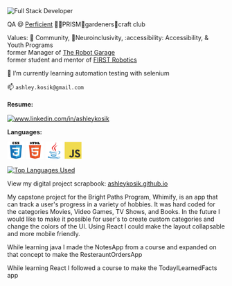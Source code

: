 <img src="https://i.ibb.co/Lh8vXvdw/Cloud-Vintage-Banner.png" alt="Full Stack Developer" width="" height=""/>

QA @ [Perficient](https://www.perficient.com "more information on the digital consulting company") 🏳️‍🌈PRISM🌻gardeners🧶craft club

Values: 🫶 Community, 🧠Neuroinclusivity, :accessibility: Accessibility, & Youth Programs </br>
former Manager of [The Robot Garage](https://www.therobotgarage.com "") </br>
former student and mentor of [FIRST Robotics](https://www.firstinspires.org/robotics/frc "more info on the sport for the mind")

🌱 I’m currently learning automation testing with selenium

📫 `ashley.kosik@gmail.com`</br>
</br>
**Resume:** 
<p align="left">
<a href="https://www.linkedin.com/in/ashleykosik" target="blank"><img align="center" src="https://raw.githubusercontent.com/rahuldkjain/github-profile-readme-generator/master/src/images/icons/Social/linked-in-alt.svg" alt="www.linkedin.com/in/ashleykosik" height="30" width="40" /></a>
</p>

**Languages:**
<p align="left">
  <img src="https://raw.githubusercontent.com/devicons/devicon/master/icons/css3/css3-original-wordmark.svg" alt="css3" width="40" height="40"/>
  <img src="https://raw.githubusercontent.com/devicons/devicon/master/icons/html5/html5-original-wordmark.svg" alt="html5" width="40" height="40"/> 
  <img src="https://raw.githubusercontent.com/devicons/devicon/master/icons/java/java-original.svg" alt="java" width="40" height="40"/>  
  <img src="https://raw.githubusercontent.com/devicons/devicon/master/icons/javascript/javascript-original.svg" alt="javascript" width="40" height="40"/> 
</p>

[![Top Languages Used](https://github-readme-stats.vercel.app/api/top-langs/?username=ashleykosik)](https://github.com/anuraghazra/github-readme-stats)

View my digital project scrapbook: [ashleykosik.github.io](https://ashleykosik.github.io/)

My capstone project for the Bright Paths Program, Whimify, is an app that can track a user's progress in a variety of hobbies. It was hard coded for the categories Movies, Video Games, TV Shows, and Books. In the future I would like to make it possible for user's to create custom categories and change the colors of the UI. Using React I could make the layout collapsable and more mobile friendly. 

While learning java I made the NotesApp from a course and expanded on that concept to make the ResterauntOrdersApp

While learning React I followed a course to make the TodayILearnedFacts app

<!---
ashleykosik/ashleykosik is a ✨ special ✨ repository because its `README.md` (this file) appears on your GitHub profile.
You can click the Preview link to take a look at your changes.
--->
